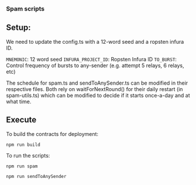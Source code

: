 ### Spam scripts

## Setup:

We need to update the config.ts with a 12-word seed and a ropsten infura ID. 

``` MNEMONIC ```: 12 word seed
``` INFURA_PROJECT_ID ```: Ropsten Infura ID 
```TO_BURST```: Control frequency of bursts to any-sender (e.g. attempt 5 relays, 6 relays, etc)

The schedule for spam.ts and sendToAnySender.ts can be modified in their respective files. Both rely on waitForNextRound() for their daily restart (in spam-utils.ts) which can be modified to decide if it starts once-a-day and at what time. 


## Execute 
To build the contracts for deployment: 

``` npm run build ```

To run the scripts:

``` npm run spam ```

``` npm run sendToAnySender ```
